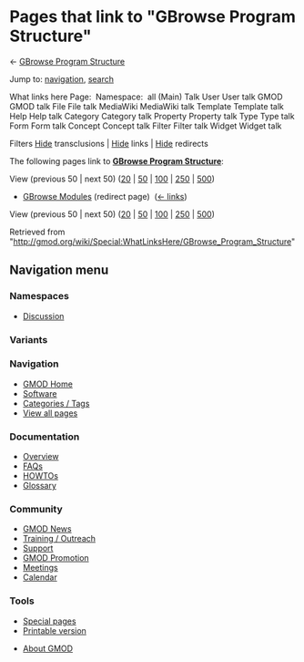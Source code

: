 <div id="mw-page-base" class="noprint">

</div>

<div id="mw-head-base" class="noprint">

</div>

<div id="content" class="mw-body" role="main">

<span id="top"></span>

<div id="mw-js-message" style="display:none;">

</div>



# <span dir="auto">Pages that link to "GBrowse Program Structure"</span>

<div id="bodyContent">

<div id="contentSub">

← [GBrowse Program
Structure](/wiki/GBrowse_Program_Structure "GBrowse Program Structure")

</div>

<div id="jump-to-nav" class="mw-jump">

Jump to: [navigation](#mw-navigation), [search](#p-search)

</div>

<div id="mw-content-text">

What links here Page:  Namespace:  all (Main) Talk User User talk GMOD
GMOD talk File File talk MediaWiki MediaWiki talk Template Template talk
Help Help talk Category Category talk Property Property talk Type Type
talk Form Form talk Concept Concept talk Filter Filter talk Widget
Widget talk

Filters
[Hide](/mediawiki/index.php?title=Special:WhatLinksHere/GBrowse_Program_Structure&hidetrans=1 "Special:WhatLinksHere/GBrowse Program Structure")
transclusions \|
[Hide](/mediawiki/index.php?title=Special:WhatLinksHere/GBrowse_Program_Structure&hidelinks=1 "Special:WhatLinksHere/GBrowse Program Structure")
links \|
[Hide](/mediawiki/index.php?title=Special:WhatLinksHere/GBrowse_Program_Structure&hideredirs=1 "Special:WhatLinksHere/GBrowse Program Structure")
redirects

The following pages link to **[GBrowse Program
Structure](/wiki/GBrowse_Program_Structure "GBrowse Program Structure")**:

View (previous 50 \| next 50)
([20](/mediawiki/index.php?title=Special:WhatLinksHere/GBrowse_Program_Structure&limit=20 "Special:WhatLinksHere/GBrowse Program Structure")
\|
[50](/mediawiki/index.php?title=Special:WhatLinksHere/GBrowse_Program_Structure&limit=50 "Special:WhatLinksHere/GBrowse Program Structure")
\|
[100](/mediawiki/index.php?title=Special:WhatLinksHere/GBrowse_Program_Structure&limit=100 "Special:WhatLinksHere/GBrowse Program Structure")
\|
[250](/mediawiki/index.php?title=Special:WhatLinksHere/GBrowse_Program_Structure&limit=250 "Special:WhatLinksHere/GBrowse Program Structure")
\|
[500](/mediawiki/index.php?title=Special:WhatLinksHere/GBrowse_Program_Structure&limit=500 "Special:WhatLinksHere/GBrowse Program Structure"))

- [GBrowse
  Modules](/mediawiki/index.php?title=GBrowse_Modules&redirect=no "GBrowse Modules")
  (redirect page) ‎ <span class="mw-whatlinkshere-tools">([←
  links](/mediawiki/index.php?title=Special:WhatLinksHere&target=GBrowse+Modules "Special:WhatLinksHere"))</span>

View (previous 50 \| next 50)
([20](/mediawiki/index.php?title=Special:WhatLinksHere/GBrowse_Program_Structure&limit=20 "Special:WhatLinksHere/GBrowse Program Structure")
\|
[50](/mediawiki/index.php?title=Special:WhatLinksHere/GBrowse_Program_Structure&limit=50 "Special:WhatLinksHere/GBrowse Program Structure")
\|
[100](/mediawiki/index.php?title=Special:WhatLinksHere/GBrowse_Program_Structure&limit=100 "Special:WhatLinksHere/GBrowse Program Structure")
\|
[250](/mediawiki/index.php?title=Special:WhatLinksHere/GBrowse_Program_Structure&limit=250 "Special:WhatLinksHere/GBrowse Program Structure")
\|
[500](/mediawiki/index.php?title=Special:WhatLinksHere/GBrowse_Program_Structure&limit=500 "Special:WhatLinksHere/GBrowse Program Structure"))

</div>

<div class="printfooter">

Retrieved from
"<http://gmod.org/wiki/Special:WhatLinksHere/GBrowse_Program_Structure>"

</div>

<div id="catlinks" class="catlinks catlinks-allhidden">

</div>

<div class="visualClear">

</div>

</div>

</div>

<div id="mw-navigation">

## Navigation menu

<div id="mw-head">



<div id="left-navigation">

<div id="p-namespaces" class="vectorTabs" role="navigation"
aria-labelledby="p-namespaces-label">

### Namespaces


- <span id="ca-talk"><a
  href="/mediawiki/index.php?title=Talk:GBrowse_Program_Structure&amp;action=edit&amp;redlink=1"
  accesskey="t"
  title="Discussion about the content page [t]">Discussion</a></span>

</div>

<div id="p-variants" class="vectorMenu emptyPortlet" role="navigation"
aria-labelledby="p-variants-label">

### 

### Variants[](#)

<div class="menu">

</div>

</div>

</div>





</div>

</div>

</div>

<div id="mw-panel">

<div id="p-logo" role="banner">

<a href="/wiki/Main_Page"
style="background-image: url(http://gmod.org/images/GMOD-cogs.png);"
title="Visit the main page"></a>

</div>

<div id="p-Navigation" class="portal" role="navigation"
aria-labelledby="p-Navigation-label">

### Navigation

<div class="body">

- <span id="n-GMOD-Home">[GMOD Home](/wiki/Main_Page)</span>
- <span id="n-Software">[Software](/wiki/GMOD_Components)</span>
- <span id="n-Categories-.2F-Tags">[Categories /
  Tags](/wiki/Categories)</span>
- <span id="n-View-all-pages">[View all
  pages](/wiki/Special:AllPages)</span>

</div>

</div>

<div id="p-Documentation" class="portal" role="navigation"
aria-labelledby="p-Documentation-label">

### Documentation

<div class="body">

- <span id="n-Overview">[Overview](/wiki/Overview)</span>
- <span id="n-FAQs">[FAQs](/wiki/Category:FAQ)</span>
- <span id="n-HOWTOs">[HOWTOs](/wiki/Category:HOWTO)</span>
- <span id="n-Glossary">[Glossary](/wiki/Glossary)</span>

</div>

</div>

<div id="p-Community" class="portal" role="navigation"
aria-labelledby="p-Community-label">

### Community

<div class="body">

- <span id="n-GMOD-News">[GMOD News](/wiki/GMOD_News)</span>
- <span id="n-Training-.2F-Outreach">[Training /
  Outreach](/wiki/Training_and_Outreach)</span>
- <span id="n-Support">[Support](/wiki/Support)</span>
- <span id="n-GMOD-Promotion">[GMOD
  Promotion](/wiki/GMOD_Promotion)</span>
- <span id="n-Meetings">[Meetings](/wiki/Meetings)</span>
- <span id="n-Calendar">[Calendar](/wiki/Calendar)</span>

</div>

</div>

<div id="p-tb" class="portal" role="navigation"
aria-labelledby="p-tb-label">

### Tools

<div class="body">

- <span id="t-specialpages"><a href="/wiki/Special:SpecialPages" accesskey="q"
  title="A list of all special pages [q]">Special pages</a></span>
- <span id="t-print"><a
  href="/mediawiki/index.php?title=Special:WhatLinksHere/GBrowse_Program_Structure&amp;printable=yes"
  rel="alternate" accesskey="p"
  title="Printable version of this page [p]">Printable version</a></span>

</div>

</div>

</div>

</div>

<div id="footer" role="contentinfo">

- <span id="footer-places-about">[About
  GMOD](/wiki/GMOD:About "GMOD:About")</span>

<!-- -->






</div>
